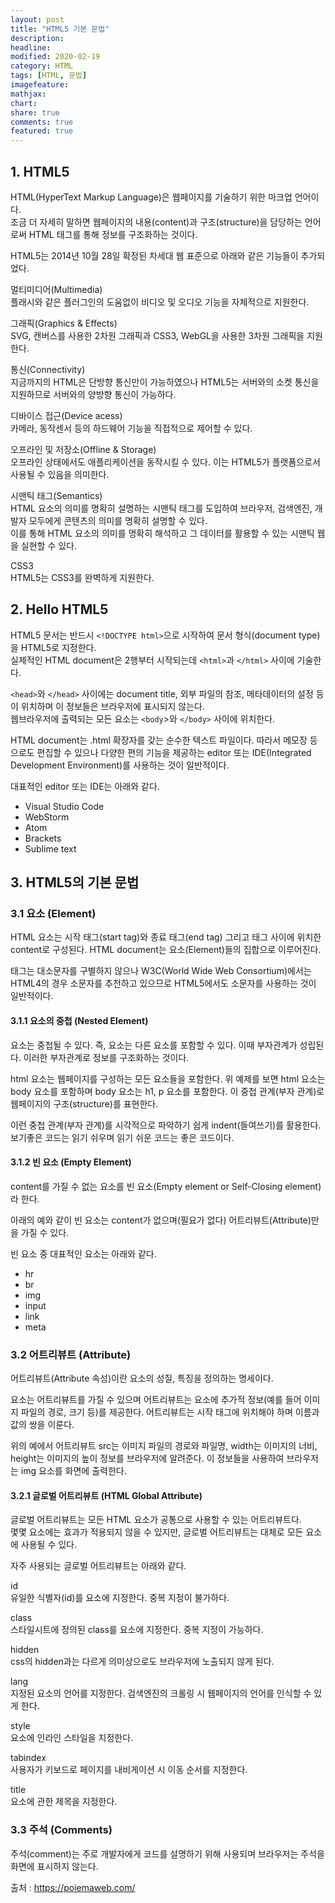 ```yaml
---
layout: post
title: "HTML5 기본 문법"
description:
headline:
modified: 2020-02-19
category: HTML
tags: [HTML, 문법]
imagefeature:
mathjax:
chart:
share: true
comments: true
featured: true
---
```


## 1. HTML5

<span class="p">HTML(HyperText Markup Language)</span>은 웹페이지를 기술하기 위한 마크업 언어이다.  
조금 더 자세히 말하면 웹페이지의 <span class="y">내용(content)</span>과 <span class="y">구조(structure)</span>을 담당하는 언어로써 HTML 태그를 통해 정보를 구조화하는 것이다.

HTML5는 2014년 10월 28일 확정된 차세대 웹 표준으로 아래와 같은 기능들이 추가되었다.

<span class="g">멀티미디어(Multimedia)</span>  
플래시와 같은 플러그인의 도움없이 비디오 및 오디오 기능을 자체적으로 지원한다.

<span class="g">그래픽(Graphics & Effects)</span>  
SVG, 캔버스를 사용한 2차원 그래픽과 CSS3, WebGL을 사용한 3차원 그래픽을 지원한다.

<span class="g">통신(Connectivity)</span>  
지금까지의 HTML은 단방향 통신만이 가능하였으나 HTML5는 서버와의 소켓 통신을 지원하므로 서버와의 양방향 통신이 가능하다.

<span class="g">디바이스 접근(Device acess)</span>  
카메라, 동작센서 등의 하드웨어 기능을 직접적으로 제어할 수 있다.

<span class="g">오프라인 및 저장소(Offline & Storage)</span>  
오프라인 상태에서도 애플리케이션을 동작시킬 수 있다. 이는 HTML5가 플랫폼으로서 사용될 수 있음을 의미한다.

<span class="g">시맨틱 태그(Semantics)</span>  
HTML 요소의 의미를 명확히 설명하는 시맨틱 태그를 도입하여 브라우저, 검색엔진, 개발자 모두에게 콘텐츠의 의미를 명확히 설명할 수 있다.  
이를 통해 HTML 요소의 의미를 명확히 해석하고 그 데이터를 활용할 수 있는 시맨틱 웹을 실현할 수 있다.

<span class="g">CSS3</span>  
HTML5는 CSS3를 완벽하게 지원한다.

## 2. Hello HTML5

<span class="p">HTML5 문서는 반드시</span> `<!DOCTYPE html>`으로 시작하여 문서 형식(document type)을 <span class="y">HTML5</span>로 지정한다.  
실제적인 HTML document은 2행부터 시작되는데 `<html>`과 `</html>` 사이에 기술한다.

`<head>`와 `</head>` 사이에는 document title, 외부 파일의 참조, 메타데이터의 설정 등이 위치하며 이 정보들은 브라우저에 표시되지 않는다.  
웹브라우저에 출력되는 <span class="y">모든 요소</span>는 `<body`>와 `</body>` 사이에 위치한다.

<div class="code"><script async src="//jsfiddle.net/lsh58/7mnfa5qL/10/embed/html,result/dark/"></script></div>
<!-- <div class="code"><script src="https://gist.github.com/Jangyusu/bbb5747f40d2890e0c2b986d16fa96a7.js"></script></div> -->

<span class="p">HTML document</span>는 .html 확장자를 갖는 순수한 텍스트 파일이다. 따라서 메모장 등으로도 편집할 수 있으나 다양한 편의 기능을 제공하는 editor 또는 IDE(Integrated Development Environment)를 사용하는 것이 일반적이다.

대표적인 editor 또는 IDE는 아래와 같다.

-   Visual Studio Code
-   WebStorm
-   Atom
-   Brackets
-   Sublime text

## 3. HTML5의 기본 문법

### 3.1 요소 (Element)

HTML 요소는 시작 <span class="p">태그(start tag)와 종료 태그(end tag)</span> 그리고 태그 사이에 위치한 <span class="p">content</span>로 구성된다. HTML document는 요소(Element)들의 집합으로 이루어진다.

태그는 대소문자를 구별하지 않으나 <span class="g">W3C(World Wide Web Consortium)</span>에서는 HTML4의 경우 소문자를 추천하고 있으므로 HTML5에서도 소문자를 사용하는 것이 일반적이다.

#### 3.1.1 요소의 중첩 (Nested Element)

요소는 중첩될 수 있다. 즉, 요소는 다른 요소를 포함할 수 있다. 이때 <span class="y">부자관계가 성립</span>된다. 이러한 부자관계로 정보를 구조화하는 것이다.

<div class="code"><script src="https://gist.github.com/Jangyusu/a112f0fbdcc8793b4d3fb1164c8a8634.js"></script></div>

html 요소는 웹페이지를 구성하는 모든 요소들을 포함한다. 위 예제를 보면 html 요소는 body 요소를 포함하며 body 요소는 h1, p 요소를 포함한다. 이 중첩 관계(부자 관계)로 <span class="y">웹페이지의 구조(structure)</span>를 표현한다.

이런 중첩 관계(부자 관계)를 시각적으로 파악하기 쉽게 <span class="y">indent(들여쓰기)</span>를 활용한다.  
보기좋은 코드는 읽기 쉬우며 읽기 쉬운 코드는 좋은 코드이다.

#### 3.1.2 빈 요소 (Empty Element)

content를 가질 수 없는 요소를 <span class="p">빈 요소(Empty element or Self-Closing element)</span>라 한다.

아래의 예와 같이 빈 요소는 content가 없으며(필요가 없다) 어트리뷰트(Attribute)만을 가질 수 있다.

<div class="code"><script src="https://gist.github.com/Jangyusu/2697e5b6e795115b7d3bea0493421511.js"></script></div>

빈 요소 중 대표적인 요소는 아래와 같다.

-   hr
-   br
-   img
-   input
-   link
-   meta

### 3.2 어트리뷰트 (Attribute)

<span class="p">어트리뷰트(Attribute 속성)이란</span> 요소의 성질, 특징을 정의하는 명세이다.

요소는 어트리뷰트를 가질 수 있으며 어트리뷰트는 요소에 추가적 정보(예를 들어 이미지 파일의 경로, 크기 등)를 제공한다. 어트리뷰트는 시작 태그에 위치해야 하며 이름과 값의 쌍을 이룬다.

<div class="code"><script src="https://gist.github.com/Jangyusu/2d32c6ebf08251c05f68d0cbe4ef6af6.js"></script></div>

위의 예에서 어트리뷰트 <span class="y">src</span>는 이미지 파일의 경로와 파일명, <span class="y">width</span>는 이미지의 너비, <span class="y">height</span>는 이미지의 높이 정보를 브라우저에 알려준다. 이 정보들을 사용하여 브라우저는 img 요소를 화면에 출력한다.

#### 3.2.1 글로벌 어트리뷰트 (HTML Global Attribute)

<span class="p">글로벌 어트리뷰트</span>는 모든 HTML 요소가 공통으로 사용할 수 있는 어트리뷰트다.  
몇몇 요소에는 효과가 적용되지 않을 수 있지만, 글로벌 어트리뷰트는 대체로 모든 요소에 사용될 수 있다.

자주 사용되는 글로벌 어트리뷰트는 아래와 같다.

<span class="g">id</span>  
유일한 식별자(id)를 요소에 지정한다. 중복 지정이 불가하다.

<span class="g">class</span>  
스타일시트에 정의된 class를 요소에 지정한다. 중복 지정이 가능하다.

<span class="g">hidden</span>  
css의 hidden과는 다르게 의미상으로도 브라우저에 노출되지 않게 된다.

<span class="g">lang</span>  
지정된 요소의 언어를 지정한다. 검색엔진의 크롤링 시 웹페이지의 언어를 인식할 수 있게 한다.

<span class="g">style</span>  
요소에 인라인 스타일을 지정한다.

<span class="g">tabindex</span>  
사용자가 키보드로 페이지를 내비게이션 시 이동 순서를 지정한다.

<span class="g">title</span>  
요소에 관한 제목을 지정한다.

### 3.3 주석 (Comments)

<span class="p">주석(comment)</span>는 주로 개발자에게 코드를 설명하기 위해 사용되며 브라우저는 주석을 화면에 표시하지 않는다.

<div class="code"><script src="https://gist.github.com/Jangyusu/fa424c2eff139079b8c2e4715ba14151.js"></script></div>

<span class="b">출처 : https://poiemaweb.com/</span>
